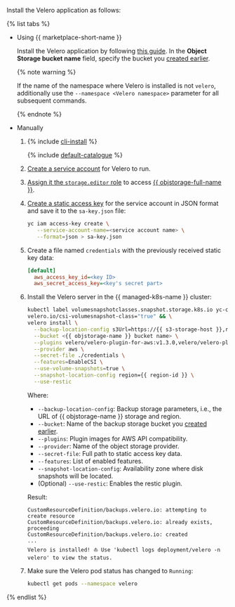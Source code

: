 Install the Velero application as follows:

{% list tabs %}

- Using {{ marketplace-short-name }}

    Install the Velero application by following [this guide](../../managed-kubernetes/operations/applications/velero-yc-csi.md). In the **Object Storage bucket name** field, specify the bucket you [created earlier](#before-you-begin).

    {% note warning %}

    If the name of the namespace where Velero is installed is not `velero`, additionally use the `--namespace <Velero namespace>` parameter for all subsequent commands.

    {% endnote %}

- Manually

    1. {% include [cli-install](../../_includes/cli-install.md) %}

        {% include [default-catalogue](../../_includes/default-catalogue.md) %}

    1. [Create a service account](../../iam/operations/sa/create.md) for Velero to run.
    1. [Assign it the `storage.editor` role](../../iam/concepts/access-control/roles.md) to access [{{ objstorage-full-name }}](../../storage/).
    1. [Create a static access key](../../iam/operations/sa/create-access-key.md) for the service account in JSON format and save it to the `sa-key.json` file:

        ```bash
        yc iam access-key create \
           --service-account-name=<service account name> \
           --format=json > sa-key.json
        ```

    1. Create a file named `credentials` with the previously received static key data:

        ```ini
        [default]
          aws_access_key_id=<key ID>
          aws_secret_access_key=<key's secret part>
        ```

    1. Install the Velero server in the {{ managed-k8s-name }} cluster:

        ```bash
        kubectl label volumesnapshotclasses.snapshot.storage.k8s.io yc-csi-snapclass \
        velero.io/csi-volumesnapshot-class="true" && \
        velero install \
          --backup-location-config s3Url=https://{{ s3-storage-host }},region={{ region-id }} \
          --bucket <{{ objstorage-name }} bucket name> \
          --plugins velero/velero-plugin-for-aws:v1.3.0,velero/velero-plugin-for-csi:v0.2.0 \
          --provider aws \
          --secret-file ./credentials \
          --features=EnableCSI \
          --use-volume-snapshots=true \
          --snapshot-location-config region={{ region-id }} \
          --use-restic
        ```

        Where:
        * `--backup-location-config`: Backup storage parameters, i.e., the URL of {{ objstorage-name }} storage and region.
        * `--bucket`: Name of the backup storage bucket you [created earlier](#before-you-begin).
        * `--plugins`: Plugin images for AWS API compatibility.
        * `--provider`: Name of the object storage provider.
        * `--secret-file`: Full path to static access key data.
        * `--features`: List of enabled features.
        * `--snapshot-location-config`: Availability zone where disk snapshots will be located.
        * (Optional) `--use-restic`: Enables the restic plugin.

        Result:

        ```text
        CustomResourceDefinition/backups.velero.io: attempting to create resource
        CustomResourceDefinition/backups.velero.io: already exists, proceeding
        CustomResourceDefinition/backups.velero.io: created
        ...
        Velero is installed! ⛵ Use 'kubectl logs deployment/velero -n velero' to view the status.
        ```

    1. Make sure the Velero pod status has changed to `Running`:

        ```bash
        kubectl get pods --namespace velero
        ```

{% endlist %}
